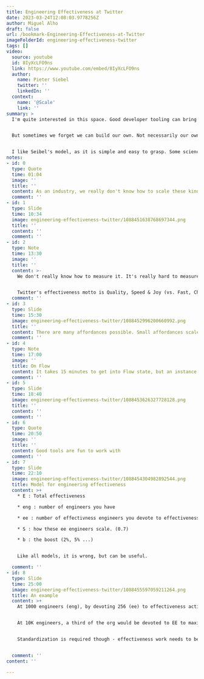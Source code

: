 ```yaml
---
title: Engineering Effectiveness at Twitter
date: 2023-03-24T12:08:03.9778256Z
author: Miguel Alho
draft: false
url: /bookmark-Engineering-Effectiveness-at-Twitter
imageFolderId: engineering-effectiveness-twitter
tags: []
video:
  source: youtube
  id: 8IyXcLFO9ns
  link: https://www.youtube.com/embed/8IyXcLFO9ns
  author:
    name: Pieter Siebel
    twitter: ''
    linkedIn: ''
  context:
    name: '@Scale'
    link: ''
summary: >
  I'm quite interested in this space. Good developer tooling can bring in massive improvements to teams. Things like IDEs are quite critical to modern development due to the complexity in building systems, and have years of engineering and lessons learned put into them to make tasks easier, and safer.


  But sometimes we forget we can build our own. Not necessarily our own IDEs, as that would be wasted effort in many domains. But maybe plugins, CLI tools, UIs for workflows, etc, that can quickly improve the developer and team experience. In an analogy with other work domains, it'd be like jigs and fixtures to get the job done right. 


  I like Seibel's model, as it is simple and easy to grasp. Some science to it, too. It might be hard to prove in small orgs, but like all models "it's not perfect, but it can be useful".
notes:
- id: 0
  type: Quote
  time: 01:04
  image: ''
  title: ''
  content: As an industry, we really don't know how to scale these kinds of tools.
  comment: ''
- id: 1
  type: Slide
  time: 10:34
  image: engineering-effectiveness-twitter/1088451638768697344.png
  title: ''
  content: ''
  comment: ''
- id: 2
  type: Note
  time: 13:30
  image: ''
  title: ''
  content: >-
    We don't really know how to measure it. It's really hard to measure. What do you capture?


    Twitter's effectiveness motto is Quality, Speed & Joy (vs. Fast, Cheap, Good). Making choices on the parameters of this motto helps immensely increase the effectiveness.
  comment: ''
- id: 3
  type: Slide
  time: 15:30
  image: engineering-effectiveness-twitter/1088452996200660992.png
  title: ''
  content: There are many affordances possible. Small affordances scale.
  comment: ''
- id: 4
  type: Note
  time: 17:00
  image: ''
  title: On Flow
  content: It takes 15 minutes to get into Flow state, but an instance to break out of it.
  comment: ''
- id: 5
  type: Slide
  time: 18:40
  image: engineering-effectiveness-twitter/1088453626327728128.png
  title: ''
  content: ''
  comment: ''
- id: 6
  type: Quote
  time: 20:50
  image: ''
  title: ''
  content: Good tools are fun to work with
  comment: ''
- id: 7
  type: Slide
  time: 22:10
  image: engineering-effectiveness-twitter/1088454304982892544.png
  title: Model for engineering effectiveness
  content: >+
    * E : Total effectiveness

    * eng : number of engineers you have

    * ee : number of effectivness engineers you devote to effectiveness work

    * S : how these ee engineers scale. (0.7)

    * b : the boost (2%, 5% ...) 


    Like all models, it is wrong, but can be useful.

  comment: ''
- id: 8
  type: Slide
  time: 25:00
  image: engineering-effectiveness-twitter/1088455597059211264.png
  title: An example
  content: >+
    At 1000 engineers (eng), by devoting 256 (ee) to effectiveness activities (and considering boost (b) of 2% and s of 0.7), you actually make the org equivalent to one with 1465 engineers.


    At 10K engineers, a third of the org would be devoted to EE to maximize effectiveness.


    Standardization is required though - effectiveness work needs to benefit as many engineers as possible.


  comment: ''
content: ''

---
```

